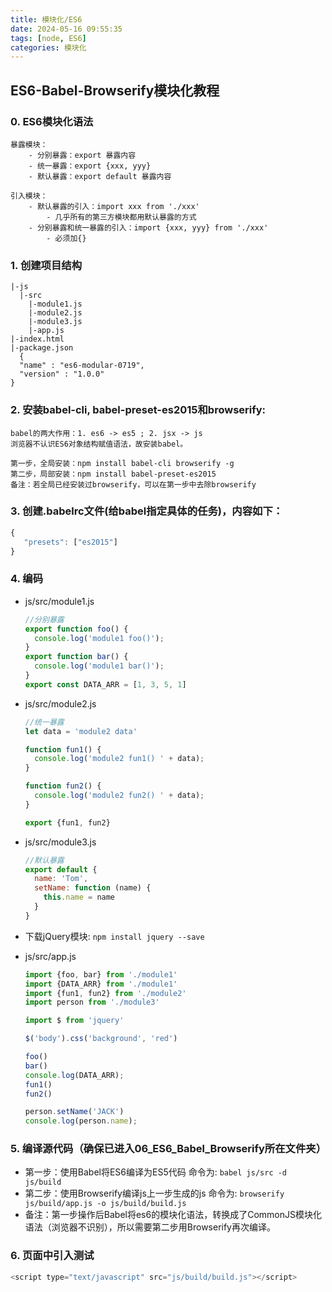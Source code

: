 ```yaml
---
title: 模块化/ES6
date: 2024-05-16 09:55:35
tags: [node, ES6]
categories: 模块化
---
```


## ES6-Babel-Browserify模块化教程

### 0. ES6模块化语法

```
暴露模块：
	- 分别暴露：export 暴露内容
	- 统一暴露：export {xxx, yyy} 
	- 默认暴露：export default 暴露内容

引入模块：
	- 默认暴露的引入：import xxx from './xxx'
		- 几乎所有的第三方模块都用默认暴露的方式
	- 分别暴露和统一暴露的引入：import {xxx, yyy} from './xxx' 
		- 必须加{}
```

### 1. 创建项目结构
  ```
  |-js
    |-src
      |-module1.js
      |-module2.js
      |-module3.js
      |-app.js
  |-index.html
  |-package.json
    {
    "name" : "es6-modular-0719",
    "version" : "1.0.0"
  }
  ```

### 2. 安装babel-cli, babel-preset-es2015和browserify:

```
babel的两大作用：1. es6 -> es5 ; 2. jsx -> js
浏览器不认识ES6对象结构赋值语法，故安装babel。

第一步，全局安装：npm install babel-cli browserify -g 
第二步，局部安装：npm install babel-preset-es2015
备注：若全局已经安装过browserify，可以在第一步中去除browserify
```

### 3. 创建.babelrc文件(给babel指定具体的任务)，内容如下：
```js
{
   "presets": ["es2015"]
}
```

### 4. 编码
  * js/src/module1.js
    ```js
    //分别暴露
    export function foo() {
      console.log('module1 foo()');
    }
    export function bar() {
      console.log('module1 bar()');
    }
    export const DATA_ARR = [1, 3, 5, 1]
    ```
  * js/src/module2.js  
    ```js
    //统一暴露
    let data = 'module2 data'
    
    function fun1() {
      console.log('module2 fun1() ' + data);
    }
    
    function fun2() {
      console.log('module2 fun2() ' + data);
    }
    
    export {fun1, fun2}
    ```
  * js/src/module3.js
    ```js
    //默认暴露
    export default {
      name: 'Tom',
      setName: function (name) {
        this.name = name
      }
    }
    ```

  * 下载jQuery模块: ```npm install jquery --save```
  
  * js/src/app.js
    ```js
    import {foo, bar} from './module1'
    import {DATA_ARR} from './module1'
    import {fun1, fun2} from './module2'
    import person from './module3'
    
    import $ from 'jquery'
    
    $('body').css('background', 'red')
    
    foo()
    bar()
    console.log(DATA_ARR);
    fun1()
    fun2()
    
    person.setName('JACK')
    console.log(person.name);
    ```

### 5. 编译源代码（确保已进入06_ES6_Babel_Browserify所在文件夹）
  * 第一步：使用Babel将ES6编译为ES5代码
            命令为: ```babel js/src -d js/build```
  * 第二步：使用Browserify编译js上一步生成的js
            命令为: ```browserify js/build/app.js -o js/build/build.js```
  * 备注：第一步操作后Babel将es6的模块化语法，转换成了CommonJS模块化语法（浏览器不识别），所以需要第二步用Browserify再次编译。

### 6. 页面中引入测试
  ```js
  <script type="text/javascript" src="js/build/build.js"></script>
  ```